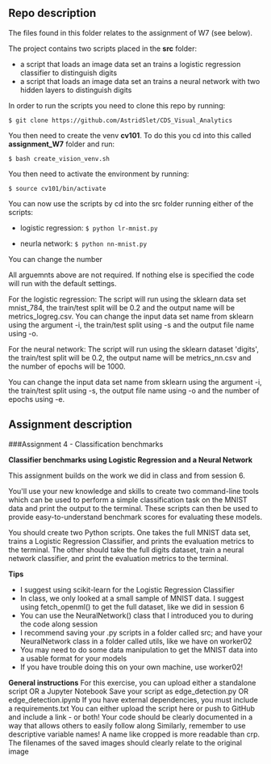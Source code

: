 ## Repo description 

The files found in this folder relates to the assignment of W7 (see below). 

The project contains two scripts placed in the __src__ folder:
* a script that loads an image data set an trains a logistic regression classifier to distinguish digits
* a script that loads an image data set an trains a neural network with two hidden layers to distinguish digits


In order to run the scripts you need to clone this repo by running: 

`$ git clone https://github.com/AstridSlet/CDS_Visual_Analytics`

You then need to create the venv __cv101__. To do this you cd into this called __assignment_W7__ folder and run:

`$ bash create_vision_venv.sh`

You then need to activate the environment by running: 

`$ source cv101/bin/activate`

You can now use the scripts by cd into the src folder running either of the scripts: 

* logistic regression: 
`$ python lr-mnist.py`

* neurla network: 
`$ python nn-mnist.py`

You can change the number 

All arguemnts above are not required. If nothing else is specified the code will run with the default settings. 

For the logistic regression: 
The script will run using the sklearn data set mnist_784, the train/test split will be 0.2 and the output name will be metrics_logreg.csv. 
You can change the input data set name from sklearn using the argument -i, the train/test split using -s and the output file name using -o. 

For the neural network: 
The script will run using the sklearn dataset 'digits',  the train/test split will be 0.2, the output name will be metrics_nn.csv and the number of epochs will be 1000. 

You can change the input data set name from sklearn using the argument -i, the train/test split using -s, the output file name using -o and the number of epochs using -e. 



## Assignment description 

###Assignment 4 - Classification benchmarks

__Classifier benchmarks using Logistic Regression and a Neural Network__

This assignment builds on the work we did in class and from session 6.

You'll use your new knowledge and skills to create two command-line tools which can be used to perform a simple classification task on the MNIST data and print the output to the terminal. These scripts can then be used to provide easy-to-understand benchmark scores for evaluating these models.


You should create two Python scripts. One takes the full MNIST data set, trains a Logistic Regression Classifier, and prints the evaluation metrics to the terminal. The other should take the full digits dataset, train a neural network classifier, and print the evaluation metrics to the terminal.


__Tips__
* I suggest using scikit-learn for the Logistic Regression Classifier
* In class, we only looked at a small sample of MNIST data. I suggest using fetch_openml() to get the full dataset, like we did in session 6
* You can use the NeuralNetwork() class that I introduced you to during the code along session
* I recommend saving your .py scripts in a folder called src﻿; and have your NeuralNetwork class in a folder called utils, like we have on worker02
* You may need to do some data manipulation to get the MNIST data into a usable format for your models
* If you have trouble doing this on your own machine, use worker02!

__General instructions__
For this exercise, you can upload either a standalone script OR a Jupyter Notebook
Save your script as edge_detection.py OR edge_detection.ipynb
If you have external dependencies, you must include a requirements.txt
You can either upload the script here or push to GitHub and include a link - or both!
Your code should be clearly documented in a way that allows others to easily follow along
Similarly, remember to use descriptive variable names! A name like cropped is more readable than crp. The filenames of the saved images should clearly relate to the original image
